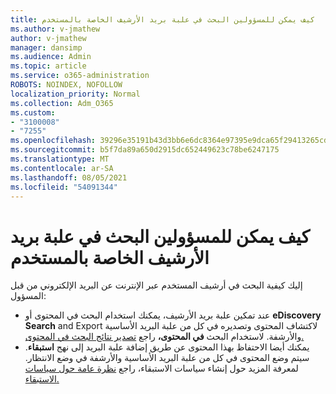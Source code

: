 ```yaml
---
title: كيف يمكن للمسؤولين البحث في علبة بريد الأرشيف الخاصة بالمستخدم
ms.author: v-jmathew
author: v-jmathew
manager: dansimp
ms.audience: Admin
ms.topic: article
ms.service: o365-administration
ROBOTS: NOINDEX, NOFOLLOW
localization_priority: Normal
ms.collection: Adm_O365
ms.custom:
- "3100008"
- "7255"
ms.openlocfilehash: 39296e35191b43d3bb6e6dc8364e97395e9dca65f29413265cd5e7ef8a87828e
ms.sourcegitcommit: b5f7da89a650d2915dc652449623c78be6247175
ms.translationtype: MT
ms.contentlocale: ar-SA
ms.lasthandoff: 08/05/2021
ms.locfileid: "54091344"
---
```

# <a name="how-admins-can-search-a-users-archive-mailbox"></a>كيف يمكن للمسؤولين البحث في علبة بريد الأرشيف الخاصة بالمستخدم

إليك كيفية البحث في أرشيف المستخدم عبر الإنترنت عن البريد الإلكتروني من قبل المسؤول:

* عند تمكين علبة بريد الأرشيف،  يمكنك استخدام البحث في المحتوى أو **eDiscovery Search** and Export لاكتشاف المحتوى وتصديره في كل من علبة البريد الأساسية والأرشفة. لاستخدام البحث **في المحتوى،** راجع [تصدير نتائج البحث في المحتوى.](https://docs.microsoft.com/office365/securitycompliance/export-search-results)
* يمكنك أيضا الاحتفاظ بهذا المحتوى عن طريق إضافة علبة البريد إلى نهج **استبقاء**. سيتم وضع المحتوى في كل من علبة البريد الأساسية والأرشفة في وضع الانتظار. لمعرفة المزيد حول إنشاء سياسات الاستبقاء، راجع [نظرة عامة حول سياسات الاستبقاء.](https://docs.microsoft.com/office365/securitycompliance/retention-policies)
